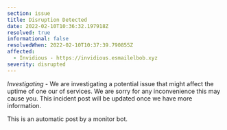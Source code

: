 ```yaml
---
section: issue
title: Disruption Detected
date: 2022-02-10T10:36:32.197918Z
resolved: true
informational: false
resolvedWhen: 2022-02-10T10:37:39.790855Z
affected:
  - Invidious - https://invidious.esmailelbob.xyz
severity: disrupted
---
```

*Investigating* - We are investigating a potential issue that might affect the uptime of one our of services. We are sorry for any inconvenience this may cause you. This incident post will be updated once we have more information.

This is an automatic post by a monitor bot.
        